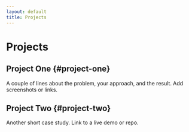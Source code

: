 ```yaml
---
layout: default
title: Projects
---
```


# Projects

## Project One {#project-one}
A couple of lines about the problem, your approach, and the result. Add screenshots or links.

## Project Two {#project-two}
Another short case study. Link to a live demo or repo.

